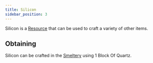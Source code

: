 ```yaml
---
title: Silicon
sidebar_position: 3
---
```


Silicon is a [Resource](/docs/Slimefun/Resources) that can be used to craft a variety of other items.

## Obtaining

Silicon can be crafted in the [Smeltery](Smeltery) using 1 Block Of Quartz.
